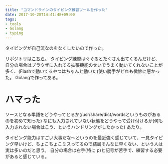 ```yaml
---
title: "コマンドラインのタイピング練習ツールを作った"
date: 2017-10-28T14:41:48+09:00
tags:
- tools
- Golang
- typing
---
```

タイピングが自己流なのをなくしたいので作った。

<!--more-->

リポジトリは[こちら](https://github.com/ygnmhdtt/typingo)。
タイピング練習はぐぐるとたくさん出てくるんだけど、自分の場合はブラウザに入れてる拡張機能のせいでうまく動いてくれないことが多く、(Flashで動いてるやつはちゃんと動いた)使い勝手がどれも微妙に悪かった。
Golangで作ってある。

# ハマった

ソースとなる単語をどうやってとるか(/usr/share/dict/wordsというものがあるのを初めて知った)
なにも入力されていない状態をどうやって受け付けるか(何も入力されない場合はこう、というハンドリングがしたかった)
あたり。

タイピング能力はすごい大事だな〜というのを最近強く感じていて、一見タイピング早いけど、ちょこちょこミスってるので結局そんなに早くない、という人は実は多いのだと思う。
自分の場合は右手(特に p)と記号が苦手で、練習する必要があると感じている。
